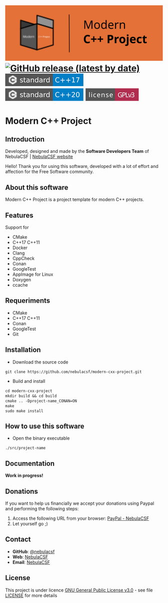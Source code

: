 [![banner](docs/images/banner.svg)][homepage]
[![GitHub release (latest by date)](https://img.shields.io/github/v/release/nebulacsf/modern-cxx-project)](https://github.com/nebulacsf/modern-cxx-project/releases)
[![C++17](docs/images/badge-C++17.svg)][compilers_versions]
[![C++20](docs/images/badge-C++20.svg)][compilers_versions]
[![GPLv3 license](docs/images/badge-license-GPLv3.svg)](LICENSE)
====

# Modern C++ Project

## Introduction

Developed, designed and made by the **Software Developers Team** of NebulaCSF | [NebulaCSF website](https://nebulacsf.com)

Hello! Thank you for using this software, developed with a lot of effort and affection for the Free Software community.

## About this software

Modern C++ Project is a project template for modern C++ projects.

## Features

Support for
- CMake
- C++17 C++11
- Docker
- Clang
- CppCheck
- Conan
- GoogleTest
- AppImage for Linux
- Doxygen
- ccache

## Requeriments

- CMake
- C++17 C++11
- Conan
- GoogleTest
- Git

## Installation

- Download the source code

```shell
git clone https://github.com/nebulacsf/modern-cxx-project.git
```

- Build and install

```shell
cd modern-cxx-project
mkdir build && cd build
cmake .. -Dproject-name_CONAN=ON
make
sudo make install
```

## How to use this software

- Open the binary executable

```shell
./src/project-name
```

## Documentation

**Work in progress!**

## Donations

If you want to help us financially we accept your donations using
Paypal and performing the following steps:

1. Access the following URL from your browser: [PayPal - NebulaCSF](https://paypal.me/nebulacsf)
2. Let yourself go ;)

## Contact

- **GitHub**: [@nebulacsf](https://www.github.com/nebulacsf)
- **Web**: [NebulaCSF](https://www.nebulacsf.com)
- **Email**: [NebulaCSF](mailto:support@nebulacsf.com)

## License

This project is under licence [GNU General Public License v3.0](https://www.gnu.org/licenses/gpl-3.0-standalone.html) - see file [LICENSE](LICENSE) for more details

[homepage]: https://hub.nebulacsf.com/modern-cxx-project/
[compilers_versions]: https://en.cppreference.com/w/cpp/compiler_support